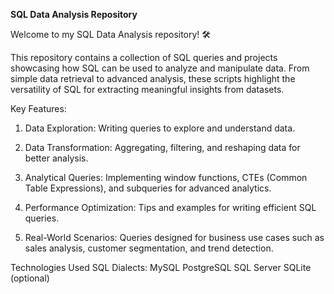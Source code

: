 **SQL Data Analysis Repository**

Welcome to my SQL Data Analysis repository! 🛠️

This repository contains a collection of SQL queries and projects showcasing how SQL can be used to analyze and manipulate data. From simple data retrieval to advanced analysis, these scripts highlight the versatility of SQL for extracting meaningful insights from datasets.

Key Features:

1. Data Exploration: Writing queries to explore and understand data.
   
2. Data Transformation: Aggregating, filtering, and reshaping data for better analysis.

3. Analytical Queries: Implementing window functions, CTEs (Common Table Expressions), and subqueries for advanced analytics.
   
4. Performance Optimization: Tips and examples for writing efficient SQL queries.
   
5. Real-World Scenarios: Queries designed for business use cases such as sales analysis, customer segmentation, and trend detection.
   
Technologies Used
SQL Dialects:
MySQL
PostgreSQL
SQL Server
SQLite (optional)
